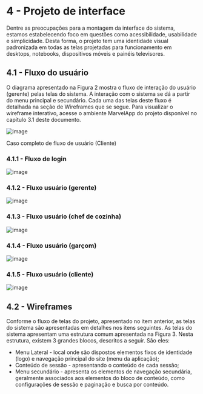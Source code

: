 # 4 - Projeto de interface

Dentre as preocupações para a montagem da interface do sistema, estamos estabelecendo foco em questões como acessibilidade, usabilidade e simplicidade. Desta forma, o projeto tem uma identidade visual padronizada em todas as telas projetadas para funcionamento em desktops, notebooks, dispositivos móveis e painéis televisores.

## 4.1 - Fluxo do usuário

O diagrama apresentado na Figura 2 mostra o fluxo de interação do usuário (gerente) pelas telas do sistema. A interação com o sistema se dá a partir do menu principal e secundário.  Cada uma das telas deste fluxo é detalhada na seção de Wireframes que se segue. Para visualizar o wireframe interativo, acesse o ambiente MarvelApp do projeto disponível no capítulo 3.1 deste documento. 

![image](https://user-images.githubusercontent.com/70844369/194785292-057dd191-3597-4dc2-a917-fc7738a9cf7a.png)

Caso completo de fluxo de usuário (Cliente)

### 4.1.1 - Fluxo de login
![image](https://user-images.githubusercontent.com/70844369/194785331-dedd4a91-16ca-4ca3-9da7-2cb0a172e36a.png)

### 4.1.2 - Fluxo usuário (gerente)
![image](https://user-images.githubusercontent.com/70844369/194785353-493b5166-c5bd-4d91-9b25-0421d0ba3b1f.png)

### 4.1.3 - Fluxo usuário (chef de cozinha)
![image](https://user-images.githubusercontent.com/70844369/194785395-00c22de0-26fe-47da-a1aa-959968ce7535.png)

### 4.1.4 - Fluxo usuário (garçom)
![image](https://user-images.githubusercontent.com/70844369/194785406-563187e9-f7af-4d2b-9a25-53c390c7bffc.png)

### 4.1.5 - Fluxo usuário (cliente)
![image](https://user-images.githubusercontent.com/70844369/194785436-c906306d-5b82-4819-886a-76487a3e399d.png)

## 4.2 - Wireframes

Conforme o fluxo de telas do projeto, apresentado no item anterior, as telas do sistema são apresentadas em detalhes nos itens seguintes. As telas do sistema apresentam uma estrutura comum apresentada na Figura 3. Nesta estrutura, existem 3 grandes blocos, descritos a seguir. São eles:

- Menu Lateral - local onde são dispostos elementos fixos de identidade (logo) e navegação principal do site (menu da aplicação);
- Conteúdo de sessão - apresentando o conteúdo de cada sessão;
- Menu secundário - apresenta os elementos de navegação secundária, geralmente associados aos elementos do bloco de conteúdo, como configurações de sessão e paginação e busca por conteúdo. 


